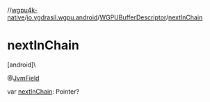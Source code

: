 //[wgpu4k-native](../../../index.md)/[io.ygdrasil.wgpu.android](../index.md)/[WGPUBufferDescriptor](index.md)/[nextInChain](next-in-chain.md)

# nextInChain

[android]\

@[JvmField](https://kotlinlang.org/api/core/kotlin-stdlib/kotlin.jvm/-jvm-field/index.html)

var [nextInChain](next-in-chain.md): Pointer?